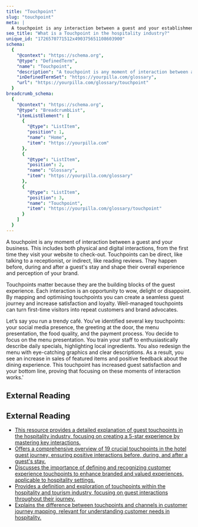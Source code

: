 ```yaml
---
title: "Touchpoint"
slug: "touchpoint"
meta: |
  A touchpoint is any interaction between a guest and your establishment, from booking to check-out. Managing touchpoints well enhances guest satisfaction and loyalty.
seo_title: "What is a Touchpoint in the hospitality industry?"
unique_id: "1726570771512x490375651108603900"
schema:
  {
    "@context": "https://schema.org",
    "@type": "DefinedTerm",
    "name": "Touchpoint",
    "description": "A touchpoint is any moment of interaction between a guest and your business. This includes both physical and digital interactions, from the first time they visit your website to check-out. Touchpoints can be direct, like talking to a receptionist, or indirect, like reading reviews. They happen before, during and after a guest's stay and shape their overall experience and perception of your brand.",
    "inDefinedTermSet": "https://yourpilla.com/glossary",
    "url": "https://yourpilla.com/glossary/touchpoint"
  }
breadcrumb_schema:
  {
    "@context": "https://schema.org",
    "@type": "BreadcrumbList",
    "itemListElement": [
      {
        "@type": "ListItem",
        "position": 1,
        "name": "Home",
        "item": "https://yourpilla.com"
      },
      {
        "@type": "ListItem",
        "position": 2,
        "name": "Glossary",
        "item": "https://yourpilla.com/glossary"
      },
      {
        "@type": "ListItem",
        "position": 3,
        "name": "Touchpoint",
        "item": "https://yourpilla.com/glossary/touchpoint"
      }
    ]
  }
---
```


A touchpoint is any moment of interaction between a guest and your business. This includes both physical and digital interactions, from the first time they visit your website to check-out. Touchpoints can be direct, like talking to a receptionist, or indirect, like reading reviews. They happen before, during and after a guest's stay and shape their overall experience and perception of your brand.

Touchpoints matter because they are the building blocks of the guest experience. Each interaction is an opportunity to wow, delight or disappoint. By mapping and optimising touchpoints you can create a seamless guest journey and increase satisfaction and loyalty. Well-managed touchpoints can turn first-time visitors into repeat customers and brand advocates.

Let’s say you run a trendy café. You’ve identified several key touchpoints: your social media presence, the greeting at the door, the menu presentation, the food quality, and the payment process. You decide to focus on the menu presentation. You train your staff to enthusiastically describe daily specials, highlighting local ingredients. You also redesign the menu with eye-catching graphics and clear descriptions. As a result, you see an increase in sales of featured items and positive feedback about the dining experience. This touchpoint has increased guest satisfaction and your bottom line, proving that focusing on these moments of interaction works.'

## External Reading



## External Reading

*   [This resource provides a detailed explanation of guest touchpoints in the hospitality industry, focusing on creating a 5-star experience by mastering key interactions.](https://botshot.ai/resources/blog/guest-touchpoints)
*   [Offers a comprehensive overview of 19 crucial touchpoints in the hotel guest journey, ensuring positive interactions before, during, and after a guest's stay.](https://operto.com/hotel-guest-journey-touchpoints/)
*   [Discusses the importance of defining and recognizing customer experience touchpoints to enhance branded and valued experiences, applicable to hospitality settings.](https://www.kimberlysundt.com/blog/customer-experience-touchpoints)
*   [Provides a definition and exploration of touchpoints within the hospitality and tourism industry, focusing on guest interactions throughout their journey.](https://library.fiveable.me/key-terms/introduction-to-hospitality-and-tourism/touchpoints)
*   [Explains the difference between touchpoints and channels in customer journey mapping, relevant for understanding customer needs in hospitality.](https://uxpressia.com/blog/touchpoints-and-channels-customer-journey-mapping)